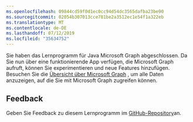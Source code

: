 ```yaml
---
ms.openlocfilehash: 09844cd59f0d1ec0cc94d54dc3565dafba23be90
ms.sourcegitcommit: 02054b307013cce781be2a3512ec1e54f1a322eb
ms.translationtype: MT
ms.contentlocale: de-DE
ms.lasthandoff: 07/12/2019
ms.locfileid: "35634752"
---
```

<!-- markdownlint-disable MD002 MD041 -->

Sie haben das Lernprogramm für Java Microsoft Graph abgeschlossen. Da Sie nun über eine funktionierende App verfügen, die Microsoft Graph aufruft, können Sie experimentieren und neue Features hinzufügen. Besuchen Sie die [Übersicht über Microsoft Graph](/graph/overview) , um alle Daten anzuzeigen, auf die Sie mit Microsoft Graph zugreifen können.

## <a name="feedback"></a>Feedback

Geben Sie Feedback zu diesem Lernprogramm im [GitHub-Repository](https://github.com/microsoftgraph/msgraph-training-java)an.
